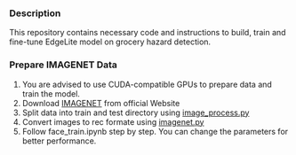 ### Description
 This repository contains necessary code and instructions to build, train and fine-tune EdgeLite model on grocery hazard detection.

### Prepare IMAGENET Data
1. You are advised to use CUDA-compatible GPUs to prepare data and train the model.
2. Download [IMAGENET](http://www.image-net.org/) from official Website
3. Split data into train and test directory using [image_process.py](https://github.com/sarwarmurshed/gocery_hazard_detection/blob/master/edgeLite/image_process.py)
4. Convert images to rec formate using [imagenet.py](https://github.com/sarwarmurshed/gocery_hazard_detection/blob/master/edgeLite/imagenet.py)
5. Follow face_train.ipynb step by step. You can change the parameters for better performance.
